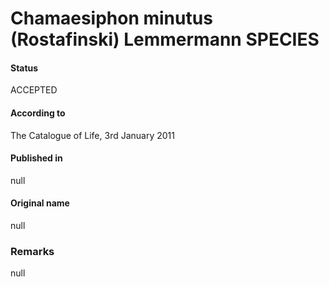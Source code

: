 # Chamaesiphon minutus (Rostafinski) Lemmermann SPECIES

#### Status
ACCEPTED

#### According to
The Catalogue of Life, 3rd January 2011

#### Published in
null

#### Original name
null

### Remarks
null
